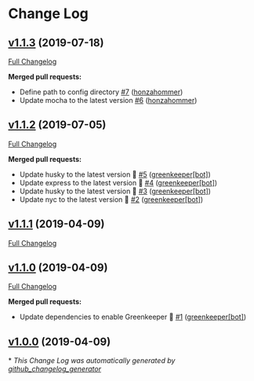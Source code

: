 # Change Log

## [v1.1.3](https://github.com/honzahommer/ip2nfo/tree/v1.1.3) (2019-07-18)
[Full Changelog](https://github.com/honzahommer/ip2nfo/compare/v1.1.2...v1.1.3)

**Merged pull requests:**

- Define path to config directory [\#7](https://github.com/honzahommer/ip2nfo/pull/7) ([honzahommer](https://github.com/honzahommer))
- Update mocha to the latest version [\#6](https://github.com/honzahommer/ip2nfo/pull/6) ([honzahommer](https://github.com/honzahommer))

## [v1.1.2](https://github.com/honzahommer/ip2nfo/tree/v1.1.2) (2019-07-05)
[Full Changelog](https://github.com/honzahommer/ip2nfo/compare/v1.1.1...v1.1.2)

**Merged pull requests:**

- Update husky to the latest version 🚀 [\#5](https://github.com/honzahommer/ip2nfo/pull/5) ([greenkeeper[bot]](https://github.com/apps/greenkeeper))
- Update express to the latest version 🚀 [\#4](https://github.com/honzahommer/ip2nfo/pull/4) ([greenkeeper[bot]](https://github.com/apps/greenkeeper))
- Update husky to the latest version 🚀 [\#3](https://github.com/honzahommer/ip2nfo/pull/3) ([greenkeeper[bot]](https://github.com/apps/greenkeeper))
- Update nyc to the latest version 🚀 [\#2](https://github.com/honzahommer/ip2nfo/pull/2) ([greenkeeper[bot]](https://github.com/apps/greenkeeper))

## [v1.1.1](https://github.com/honzahommer/ip2nfo/tree/v1.1.1) (2019-04-09)
[Full Changelog](https://github.com/honzahommer/ip2nfo/compare/v1.1.0...v1.1.1)

## [v1.1.0](https://github.com/honzahommer/ip2nfo/tree/v1.1.0) (2019-04-09)
[Full Changelog](https://github.com/honzahommer/ip2nfo/compare/v1.0.0...v1.1.0)

**Merged pull requests:**

- Update dependencies to enable Greenkeeper 🌴 [\#1](https://github.com/honzahommer/ip2nfo/pull/1) ([greenkeeper[bot]](https://github.com/apps/greenkeeper))

## [v1.0.0](https://github.com/honzahommer/ip2nfo/tree/v1.0.0) (2019-04-09)


\* *This Change Log was automatically generated by [github_changelog_generator](https://github.com/skywinder/Github-Changelog-Generator)*